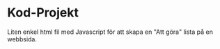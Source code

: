 # Kod-Projekt
Liten enkel html fil med Javascript för att skapa en "Att göra" lista på en webbsida.
